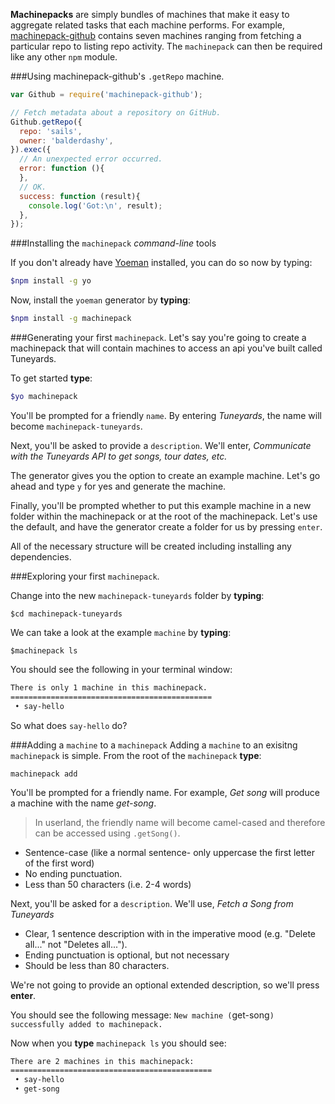 **Machinepacks** are simply bundles of machines that make it easy to aggregate related tasks that each machine performs.  For example, [machinepack-github](http://node-machine.org/machinepack-github) contains seven machines ranging from fetching a particular repo to listing repo activity.  The `machinepack` can then be required like any other `npm` module.
    
###Using machinepack-github's `.getRepo` machine.
```javascript
var Github = require('machinepack-github');

// Fetch metadata about a repository on GitHub.
Github.getRepo({
  repo: 'sails',
  owner: 'balderdashy',
}).exec({
  // An unexpected error occurred.
  error: function (){
  },
  // OK.
  success: function (result){
    console.log('Got:\n', result);
  },
});
```

###Installing the `machinepack` _command-line_ tools

If you don't already have [Yoeman](http://yeoman.io/) installed, you can do so now by typing:

```sh
$npm install -g yo
```

Now, install the `yoeman` generator by **typing**:

```sh
$npm install -g machinepack
```

###Generating your first `machinepack`.
Let's say you're going to create a machinepack that will contain machines to access an api you've built called Tuneyards. 

To get started **type**:

```sh
$yo machinepack
```

You'll be prompted for a friendly `name`.   By entering _Tuneyards_, the name will become `machinepack-tuneyards`.

Next, you'll be asked to provide a `description`.  We'll enter, _Communicate with the Tuneyards API to get songs, tour dates, etc._

The generator gives you the option to create an example machine.  Let's go ahead and type `y` for yes and generate the machine.

Finally, you'll be prompted whether to put this example machine in a new folder within the machinepack or at the root of the machinepack.  Let's use the default, and have the generator create a folder for us by pressing `enter`.

All of the necessary structure will be created including installing any dependencies.

###Exploring your first `machinepack`.

Change into the new `machinepack-tuneyards` folder by **typing**:

`$cd machinepack-tuneyards`

We can take a look at the example `machine` by **typing**:

`$machinepack ls`

You should see the following in your terminal window:

```sh
There is only 1 machine in this machinepack.
=============================================
 • say-hello
 ```

 So what does `say-hello` do?

 <ask Mike about the CLI plans for this>


###Adding a `machine` to a `machinepack`
Adding a `machine` to an exisitng `machinepack` is simple.  From the root of the `machinepack` **type**:

`machinepack add`

You'll be prompted for a friendly name.  For example, _Get song_ will produce a machine with the name _get-song_.

> In userland, the friendly name will become camel-cased and therefore can be accessed using `.getSong()`.

- Sentence-case (like a normal sentence- only uppercase the first letter of the first word)
- No ending punctuation.
- Less than 50 characters (i.e. 2-4 words)

Next, you'll be asked for a `description`.  We'll use, _Fetch a Song from Tuneyards_

 - Clear, 1 sentence description with in the imperative mood (e.g. "Delete all..." not "Deletes all..."). 
 - Ending punctuation is optional, but not necessary
 - Should be less than 80 characters.

We're not going to provide an optional extended description, so we'll press **enter**.

You should see the following message:
`New machine (`get-song`) successfully added to machinepack.`

Now when you **type** `machinepack ls` you should see:

```sh
There are 2 machines in this machinepack:
=============================================
 • say-hello
 • get-song
```

